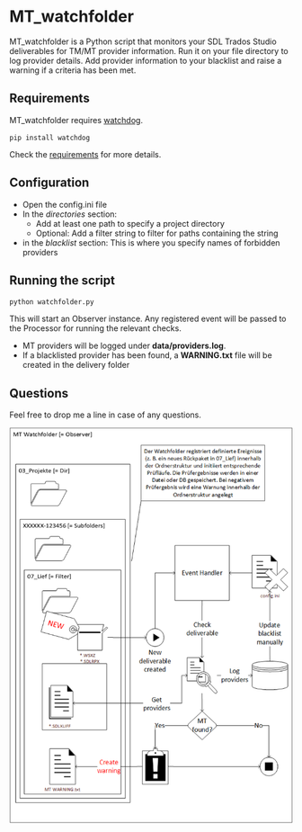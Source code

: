 # MT_watchfolder

MT_watchfolder is a Python script that monitors your SDL Trados Studio deliverables for TM/MT provider information. Run it on your file directory to log provider details. Add provider information to your blacklist and raise a warning if a criteria has been met.

## Requirements

MT_watchfolder requires [watchdog](https://pypi.org/project/watchdog/).
```
pip install watchdog
```
Check the [requirements](https://github.com/SeeligA/MT_watchfolder/blob/master/docs/requirements.txt) for more details.

## Configuration
* Open the config.ini file
* In the _directories_ section:
  * Add at least one path to specify a project directory
  * Optional: Add a filter string to filter for paths containing the string
* in the _blacklist_ section: This is where you specify names of forbidden providers

## Running the script
```
python watchfolder.py
```
This will start an Observer instance. Any registered event will be passed to the Processor for  running the relevant checks.
* MT providers will be logged under **data/providers.log**.
* If a blacklisted provider has been found, a **WARNING.txt** file will be created in the delivery folder

## Questions
Feel free to drop me a line in case of any questions.

![flow chart](https://github.com/SeeligA/MT_watchfolder/blob/master/docs/MT_watchfolder.png)
